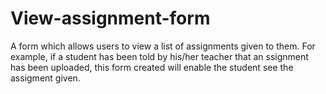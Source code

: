 # View-assignment-form
A form which allows users to view a list of assignments given to them.
For example, if a student has been told by his/her teacher that an ssignment has been uploaded, this form created will enable the student see the assigment given.
